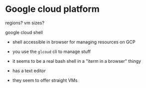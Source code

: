 # Google cloud platform

regions? vm sizes?

google cloud shell

- shell accessible in browser for managing resources on GCP
- you use the `glcoud` cli to manage stuff
- it seems to be a real bash shell in a "iterm in a browser" thingy
- has a text editor

- they seem to offer straight VMs
